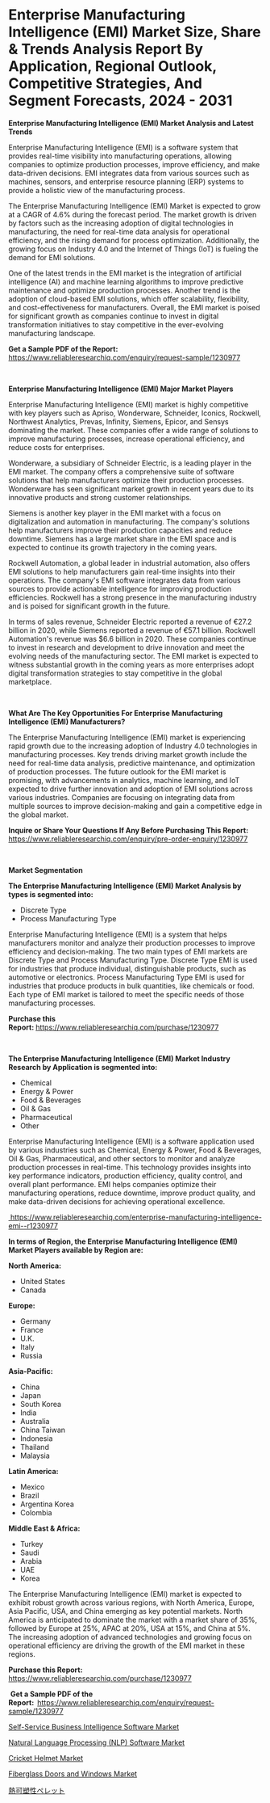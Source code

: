 <p><h1>Enterprise Manufacturing Intelligence (EMI) Market Size, Share & Trends Analysis Report By Application, Regional Outlook, Competitive Strategies, And Segment Forecasts, 2024 - 2031</h1></p><p><strong>Enterprise Manufacturing Intelligence (EMI) Market Analysis and Latest Trends</strong></p>
<p><p>Enterprise Manufacturing Intelligence (EMI) is a software system that provides real-time visibility into manufacturing operations, allowing companies to optimize production processes, improve efficiency, and make data-driven decisions. EMI integrates data from various sources such as machines, sensors, and enterprise resource planning (ERP) systems to provide a holistic view of the manufacturing process.</p><p>The Enterprise Manufacturing Intelligence (EMI) Market is expected to grow at a CAGR of 4.6% during the forecast period. The market growth is driven by factors such as the increasing adoption of digital technologies in manufacturing, the need for real-time data analysis for operational efficiency, and the rising demand for process optimization. Additionally, the growing focus on Industry 4.0 and the Internet of Things (IoT) is fueling the demand for EMI solutions.</p><p>One of the latest trends in the EMI market is the integration of artificial intelligence (AI) and machine learning algorithms to improve predictive maintenance and optimize production processes. Another trend is the adoption of cloud-based EMI solutions, which offer scalability, flexibility, and cost-effectiveness for manufacturers. Overall, the EMI market is poised for significant growth as companies continue to invest in digital transformation initiatives to stay competitive in the ever-evolving manufacturing landscape.</p></p>
<p><strong>Get a Sample PDF of the Report:&nbsp;</strong> <a href="https://www.reliableresearchiq.com/enquiry/request-sample/1230977">https://www.reliableresearchiq.com/enquiry/request-sample/1230977</a></p>
<p>&nbsp;</p>
<p><strong>Enterprise Manufacturing Intelligence (EMI) Major Market Players</strong></p>
<p><p>Enterprise Manufacturing Intelligence (EMI) market is highly competitive with key players such as Apriso, Wonderware, Schneider, Iconics, Rockwell, Northwest Analytics, Prevas, Infinity, Siemens, Epicor, and Sensys dominating the market. These companies offer a wide range of solutions to improve manufacturing processes, increase operational efficiency, and reduce costs for enterprises.</p><p>Wonderware, a subsidiary of Schneider Electric, is a leading player in the EMI market. The company offers a comprehensive suite of software solutions that help manufacturers optimize their production processes. Wonderware has seen significant market growth in recent years due to its innovative products and strong customer relationships.</p><p>Siemens is another key player in the EMI market with a focus on digitalization and automation in manufacturing. The company's solutions help manufacturers improve their production capacities and reduce downtime. Siemens has a large market share in the EMI space and is expected to continue its growth trajectory in the coming years.</p><p>Rockwell Automation, a global leader in industrial automation, also offers EMI solutions to help manufacturers gain real-time insights into their operations. The company's EMI software integrates data from various sources to provide actionable intelligence for improving production efficiencies. Rockwell has a strong presence in the manufacturing industry and is poised for significant growth in the future.</p><p>In terms of sales revenue, Schneider Electric reported a revenue of €27.2 billion in 2020, while Siemens reported a revenue of €57.1 billion. Rockwell Automation's revenue was $6.6 billion in 2020. These companies continue to invest in research and development to drive innovation and meet the evolving needs of the manufacturing sector. The EMI market is expected to witness substantial growth in the coming years as more enterprises adopt digital transformation strategies to stay competitive in the global marketplace.</p></p>
<p>&nbsp;</p>
<p><strong>What Are The Key Opportunities For Enterprise Manufacturing Intelligence (EMI) Manufacturers?</strong></p>
<p><p>The Enterprise Manufacturing Intelligence (EMI) market is experiencing rapid growth due to the increasing adoption of Industry 4.0 technologies in manufacturing processes. Key trends driving market growth include the need for real-time data analysis, predictive maintenance, and optimization of production processes. The future outlook for the EMI market is promising, with advancements in analytics, machine learning, and IoT expected to drive further innovation and adoption of EMI solutions across various industries. Companies are focusing on integrating data from multiple sources to improve decision-making and gain a competitive edge in the global market.</p></p>
<p><strong>Inquire or Share Your Questions If Any Before Purchasing This Report:</strong> <a href="https://www.reliableresearchiq.com/enquiry/pre-order-enquiry/1230977">https://www.reliableresearchiq.com/enquiry/pre-order-enquiry/1230977</a></p>
<p>&nbsp;</p>
<p><strong>Market Segmentation</strong></p>
<p><strong>The Enterprise Manufacturing Intelligence (EMI) Market Analysis by types is segmented into:</strong></p>
<p><ul><li>Discrete Type</li><li>Process Manufacturing Type</li></ul></p>
<p><p>Enterprise Manufacturing Intelligence (EMI) is a system that helps manufacturers monitor and analyze their production processes to improve efficiency and decision-making. The two main types of EMI markets are Discrete Type and Process Manufacturing Type. Discrete Type EMI is used for industries that produce individual, distinguishable products, such as automotive or electronics. Process Manufacturing Type EMI is used for industries that produce products in bulk quantities, like chemicals or food. Each type of EMI market is tailored to meet the specific needs of those manufacturing processes.</p></p>
<p><strong>Purchase this Report:&nbsp;</strong><a href="https://www.reliableresearchiq.com/purchase/1230977">https://www.reliableresearchiq.com/purchase/1230977</a></p>
<p>&nbsp;</p>
<p><strong>The Enterprise Manufacturing Intelligence (EMI) Market Industry Research by Application is segmented into:</strong></p>
<p><ul><li>Chemical</li><li>Energy & Power</li><li>Food & Beverages</li><li>Oil & Gas</li><li>Pharmaceutical</li><li>Other</li></ul></p>
<p><p>Enterprise Manufacturing Intelligence (EMI) is a software application used by various industries such as Chemical, Energy & Power, Food & Beverages, Oil & Gas, Pharmaceutical, and other sectors to monitor and analyze production processes in real-time. This technology provides insights into key performance indicators, production efficiency, quality control, and overall plant performance. EMI helps companies optimize their manufacturing operations, reduce downtime, improve product quality, and make data-driven decisions for achieving operational excellence.</p></p>
<p><a href="https://www.reliableresearchiq.com/enterprise-manufacturing-intelligence-emi--r1230977">&nbsp;https://www.reliableresearchiq.com/enterprise-manufacturing-intelligence-emi--r1230977</a></p>
<p><strong>In terms of Region, the Enterprise Manufacturing Intelligence (EMI) Market Players available by Region are:</strong></p>
<p>
    <p> <strong> North America: </strong>
        <ul>
            <li>United States</li>
            <li>Canada</li>
        </ul>
        </p> 
    <p> <strong> Europe: </strong>
        <ul>
            <li>Germany</li>
            <li>France</li>
            <li>U.K.</li>
            <li>Italy</li>
            <li>Russia</li>
        </ul>
        </p> 
    <p> <strong> Asia-Pacific: </strong>
        <ul>
            <li>China</li>
            <li>Japan</li>
            <li>South Korea</li>
            <li>India</li>
            <li>Australia</li>
            <li>China Taiwan</li>
            <li>Indonesia</li>
            <li>Thailand</li>
            <li>Malaysia</li>
        </ul>
        </p> 
    <p> <strong> Latin America: </strong>
        <ul>
            <li>Mexico</li>
            <li>Brazil</li>
            <li>Argentina Korea</li>
            <li>Colombia</li>
        </ul>
        </p> 
    <p> <strong> Middle East & Africa: </strong>
        <ul>
            <li>Turkey</li>
            <li>Saudi</li>
            <li>Arabia</li>
            <li>UAE</li>
            <li>Korea</li>
        </ul>
    </p>
    </p>
<p><p>The Enterprise Manufacturing Intelligence (EMI) market is expected to exhibit robust growth across various regions, with North America, Europe, Asia Pacific, USA, and China emerging as key potential markets. North America is anticipated to dominate the market with a market share of 35%, followed by Europe at 25%, APAC at 20%, USA at 15%, and China at 5%. The increasing adoption of advanced technologies and growing focus on operational efficiency are driving the growth of the EMI market in these regions.</p></p>
<p><strong>Purchase this Report: </strong><a href="https://www.reliableresearchiq.com/purchase/1230977">https://www.reliableresearchiq.com/purchase/1230977</a></p>
<p>&nbsp;<strong>Get a Sample PDF of the Report:&nbsp;&nbsp;</strong><a href="https://www.reliableresearchiq.com/enquiry/request-sample/1230977">https://www.reliableresearchiq.com/enquiry/request-sample/1230977</a></p>
<p><strong></strong></p>
<p><p><a href="https://github.com/salfordkingie/Market-Research-Report-List-1/blob/main/self-service-business-intelligence-software-market.md">Self-Service Business Intelligence Software Market</a></p><p><a href="https://github.com/julian6Skinner/Market-Research-Report-List-1/blob/main/natural-language-processing-nlp-software-market.md">Natural Language Processing (NLP) Software Market</a></p><p><a href="https://medium.com/@jewelmohr25/global-cricket-helmet-market-exploring-market-share-market-trends-and-future-growth-698f65d7ef6e">Cricket Helmet Market</a></p><p><a href="https://medium.com/@charityrice1939/analyzing-fiberglass-doors-and-windows-market-dynamics-and-growth-drivers-and-forecasted-for-period-add7ddcaad62">Fiberglass Doors and Windows Market</a></p><p><a href="https://github.com/lababdou/Market-Research-Report-List-5/blob/main/286261023572.md">熱可塑性ペレット</a></p></p>